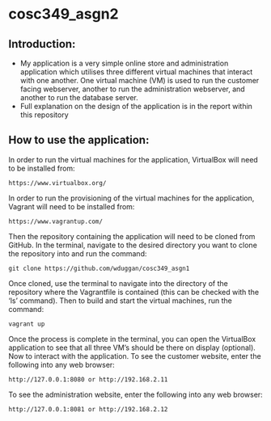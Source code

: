 # cosc349_asgn2

## Introduction:
- My application is a very simple online store and administration application which utilises three different virtual machines that interact with one another. One virtual machine (VM) is used to run the customer facing webserver, another to run the administration webserver, and another to run the database server.
- Full explanation on the design of the application is in the report within this repository

## How to use the application:

In order to run the virtual machines for the application, VirtualBox will need to be installed from:
```
https://www.virtualbox.org/
```

In order to run the provisioning of the virtual machines for the application, Vagrant will need to be installed from:
```
https://www.vagrantup.com/ 
```

Then the repository containing the application will need to be cloned from GitHub. In the terminal, navigate to the desired directory you want to clone the repository into and run the command:
```
git clone https://github.com/wduggan/cosc349_asgn1 
```

Once cloned, use the terminal to navigate into the directory of the repository where the Vagrantfile is contained (this can be checked with the ‘ls’ command). Then to build and start the virtual machines, run the command:
```
vagrant up
```

Once the process is complete in the terminal, you can open the VirtualBox application to see that all three VM’s should be there on display (optional). Now to interact with the application. 
To see the customer website, enter the following into any web browser:
```
http://127.0.0.1:8080 or http://192.168.2.11  
```

To see the administration website, enter the following into any web browser:
```
http://127.0.0.1:8081 or http://192.168.2.12 
```
